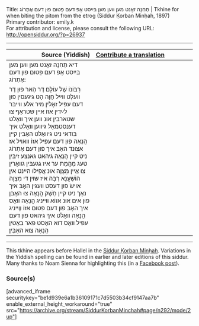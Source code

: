 <html>
<head></head>
<body>
Title: תְּחִנָה זאָנט מען װען מען בּײַסט אָפּ דעם פִּטוּם פוּן דעם אֶתְרוֹג | Tkhine for when biting the pitom from the etrog (Siddur Ḳorban Minḥah, 1897)<br />
Primary contributor: emily.k<br />
For attribution and license, please consult the following URL: <a href="http://opensiddur.org/?p=26937">http://opensiddur.org/?p=26937</a>
<p />
<hr />

<table style="margin-left: auto;margin-right: auto;" class="draggable">
<thead><tr><th id="x" style="text-align: right;">Source (Yiddish)</th><th style="text-align: left;"><a href="https://opensiddur.org/contributing/upload/">Contribute a translation</a></th></tr></thead>
<tbody>
<tr><td style="vertical-align:top;" width="46%">
<div class="yiddish"><span lang="he">
דיא תְּחִנָה זאָנט מען װען מען בּײַסט אָפ דעם פִּטוּם פוּן דעם אֶתְרוֹג:
</span></div></td>
 
<td style="vertical-align:top;" width="53%">
<div class="english">

</div></td></tr>


<tr><td style="vertical-align:top;" width="46%">
<div class="yiddish"><span lang="he">
רִבּוֹנוֹ שֶׁל עוֹלָם דֶר הַאר פוּן דֶר װעלְט װײַל חַוָה הָט גיגעסין פוּן דעם עפּיל זאָלין מיר אלע װײבּר לײַדין אזוֹ איין שטראָף צוּ שטארבּין אוּנ װען איך װאָלט דענסטמאָל גיװען װאָלט איך בּודאי ניט גיװאָלט האָבּין קײן הֲנָאָה פוּן דעם עפּיל אזוֹ װאױל אז אצוּנד האָבּ איך פוּן דעם אֶתְרוֹג ניט קיין הֲנָאָה גיהאט גאנצע זיבּין טעג מַהֲמַת ער איז גגעבּין גװאָרין צוּ אֵיין מִצְוָה אוּנ אֲפִילוּ הײַנט אין הוֹשַׁעֲנָא רַבָּה איז שױן די מִצְוָה אױשׂ פוּן דעסט װעגין האָבּ איך נאָך ניט קיין חֵשֶׁק הֲנָאָה צוּ האָבּן פוּן אים אוּנ אזוֹא װײניג הֲנָאָה װאָס איך האָבּ פוּן דעם פִּטוּם אזוֹ װֶײניג הֲנָאָה װאָלט איךְ גיהאט פוּן דעם עפּיל װאָס דוּא האָסט פאר בּאָטין הֲנָאָה צוּא האָבִּין׃
</div></td></tr>
</tbody></table>

<hr />

This tkhine appears before Hallel in the <a href="https://opensiddur.org/compilations/sifrei-tehinot/siddur-qorban-minhah-1897">Siddur Ḳorban Minḥah</a>. Variations in the Yiddish spelling can be found in earlier and later editions of this siddur. Many thanks to Noam Sienna for highlighting this (in a <a href="https://www.facebook.com/noam.sienna/posts/10157731649798487">Facebook post</a>).

<h3>Source(s)</h3>

[advanced_iframe securitykey="be1d939e6a1b36109171c7d5503b34cf9147aa7b" enable_external_height_workaround="true" src="https://archive.org/stream/SiddurKorbanMinchah#page/n292/mode/2up"]
</body>
</html>